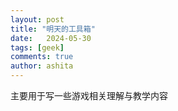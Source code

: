 ```yaml
---
layout: post
title: "明天的工具箱"
date:   2024-05-30
tags: [geek]
comments: true
author: ashita
---
```


主要用于写一些游戏相关理解与教学内容

<!-- more -->


